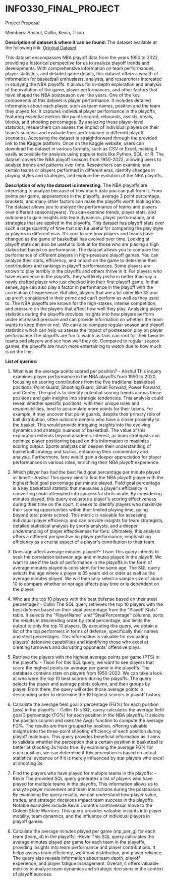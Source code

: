 # INFO330_FINAL_PROJECT
Project Proposal

Members: Anshul, Collin, Kevin, Tison


**Description of dataset & where it can be found:**
The dataset available at the following link:  [Original Dataset](https://www.kaggle.com/datasets/robertsunderhaft/nba-playoffs )

This dataset encompasses NBA playoff data from the years 1950 to 2022, providing a historical perspective for us to analyze playoff trends and developments. With comprehensive information on team performances, player statistics, and detailed game details, this dataset offers a wealth of information for basketball enthusiasts, analysts, and researchers interested in studying the NBA playoffs. It allows for in-depth exploration and analysis of the evolution of the game, player performances, and other factors that have shaped the NBA postseason over the years.
One of the key components of this dataset is player performance. It includes detailed information about each player, such as team names, position and the team they played for. It captures individual player performance in the playoffs, featuring essential metrics like points scored, rebounds, assists, steals, blocks, and shooting percentages. By analyzing these player-level statistics, researchers can assess the impact of individual players on their team's success and evaluate their performance in different playoff scenarios. Accessing the dataset is straightforward through the provided link to the Kaggle platform. Once on the Kaggle website, users can download the dataset in various formats, such as CSV or Excel, making it easily accessible for analysis using popular tools like Python, SQL, or R.
The dataset covers the NBA playoff seasons from 1950-2022, allowing users to analyze trends and patterns over time. Researchers can examine how certain teams or players performed in different eras, identify changes in playing styles and strategies, and explore the evolution of the NBA playoffs.



**Description of why the dataset is interesting:**
The NBA playoffs are interesting to analyze because of how much data you can pull from it. From points per game, appearances in the playoffs, average 3 point percentage, brackets, and many other factors can make the playoffs worth looking into. The dataset allows you to analyze the performance of teams and players over different seasons(years). You can examine trends, player stats, and outcomes to gain insights into team dynamics, player performance, and strategies that are applied in the playoffs.
This dataset has playoff stats over such a large quantity of time that can be useful for comparing the play style or players in different eras. It’s cool to see how players and teams have changed as the game of basketball has evolved over time. Looking at playoff stats can also be useful to look at for those who are placing a high stakes bet based on performance. The dataset allows you to compare the performance of different players in high-pressure playoff games. You can analyze their stats, efficiency, and impact on the game to determine their contributions and rankings in playoff performances. Some players are known to play terribly in the playoffs and others thrive in it. For players who have experience in the playoffs, they will likely perform better than say a newly drafted player who just checked into their first playoff game. In that sense, age can also play a factor in performance in the playoff with the correlation of experience. But also, players that are a bit older like 32 and up aren’t considered in their prime and can’t perform as well as they used to. 
The NBA playoffs are known for the high-stakes, intense competition, and pressure on the players that affect how well they play. Analyzing player statistics during the playoffs provides insights into how players perform under increased pressure and can provide information on whether the team wants to keep them or not. We can also compare regular season and playoff statistics which can help us assess the impact of postseason play on player performance.The playoffs are fun to watch as fans can root for their favorite teams and players and see how well they do. Compared to regular season games, the playoffs are much more entertaining to watch due to how much is on the line.  

**List of queries:**
1. What was the average points scored per position?  - Anshul
This inquiry examines player performance in the NBA playoffs from 1950 to 2022, focusing on scoring contributions from the five traditional basketball positions: Point Guard, Shooting Guard, Small Forward, Power Forward, and Center. The goal is to identify potential scoring trends across these positions and gain insights into strategic tendencies. This analysis could reveal whether specific positions, with their unique roles and responsibilities, tend to accumulate more points for their teams. For example, it may uncover that point guards, despite their primary role of ball distribution, often outscore centers who have a closer proximity to the basket. This would provide intriguing insights into the evolving dynamics and strategic nuances of basketball. The value of this exploration extends beyond academic interest, as team strategists can optimize player positioning based on this information to maximize scoring output. Sports analysts can deepen their understanding of basketball strategy and tactics, enhancing their commentary and analysis. Furthermore, fans would gain a deeper appreciation for player performances in various roles, enriching their NBA playoff experience.

2. Which player has had the best field goal percentage per minute played all time? - Anshul
This query aims to find the NBA playoff player with the highest field goal percentage per minute played. Field goal percentage is a key basketball statistic that measures a player's efficiency in converting shots attempted into successful shots made. By considering minutes played, this query evaluates a player's scoring effectiveness during their time on the court. It seeks to identify players who maximize their scoring opportunities within their limited playing time, going beyond total points scored. This metric is valuable for assessing individual player efficiency and can provide insights for team strategists, detailed statistical analysis by sports analysts, and a deeper understanding of player effectiveness for fans. Ultimately, this analysis offers a different perspective on player performance, emphasizing efficiency as a crucial aspect of a player's contribution to their team.

3. Does age affect average minutes played?- Tison
This query intends to seek the correlation between age and minutes played in the playoff. We want to see if the lack of performance in the playoffs in the form of average minutes played is consistent for the same age. The SQL query selects the age where a player is 35 years old or older as well as the average minutes played. We will then only select a sample size of about 10 to compare whether or not age affects play time or is dependent on the player.

4. Who are the top 10 players with the best defense based on their steal percentage? - Collin
The SQL query retrieves the top 10 players with the best defense based on their steal percentage from the "Playoff Stats" table. It selects the "PlayerName" and "StealPercentage" columns, sorts the results in descending order by steal percentage, and limits the output to only the top 10 players. By executing this query, we obtain a list of the top performers in terms of defense, specifically their names and steal percentages. This information is valuable for evaluating players' defensive capabilities and identifying those who excel at creating turnovers and disrupting opponents' offensive plays.

5. Retrieve the players with the highest average points per game (PTS) in the playoffs: - Tison
For this SQL query, we want to see players that score the highest points on average per game in the playoffs. The database contains stats on players from 1950-2022. We can take a look at who were the top 10 best scorers during the playoffs. The query selects the player and average points column, and then groups by player. From there, the query will order those average points in descending order to determine the 10 highest scorers in playoff history.

6. Calculate the average field goal 3 percentage (FG%) for each position (pos) in the playoffs: - Collin
This SQL query calculates the average field goal 3 percentage (FG%) for each position in the NBA playoffs. It selects the position column and uses the Avg() function to compute the average FG%. The results are then grouped by position, offering valuable insights into the three-point shooting efficiency of each position during playoff matchups. This query provides beneficial information as it aims to validate whether the perception that a certain position in basketball is better at shooting 3s holds true. By examining the average FG% for each position, we can determine if this perception is based on actual statistical evidence or if it is merely influenced by star players who excel at shooting 3s.

7. Find the players who have played for multiple teams in the playoffs: -Kevin
The provided SQL query generates a list of players who have played for multiple teams in the playoffs. This information allows us to analyze player movement and team interactions during the postseason. By examining the query results, we can understand how player value, trades, and strategic decisions impact team success in the playoffs. Notable examples include Kevin Durant's controversial move to the Golden State Warriors. This query provides valuable insights into player mobility, team dynamics, and the influence of individual players in playoff games.

8. Calculate the average minutes played per game (mp_per_g) for each team (team_id) in the playoffs: -Kevin
This SQL query calculates the average minutes played per game for each team in the playoffs, providing insights into team performance and player contributions. It helps assess team efficiency, workload distribution, and player reliance. The query also reveals information about team depth, playoff experience, and player fatigue management. Overall, it offers valuable metrics to analyze team dynamics and strategic decisions in the context of playoff success.
